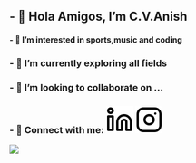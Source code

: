 ## - 👋 Hola Amigos, I’m C.V.Anish
 #### - 👀 I’m interested in sports,music and coding
 ### - 🌱 I’m currently exploring all fields
 ### - 💞️ I’m looking to collaborate on ...
 ### - 🔗 Connect with me: [![website](https://github.com/codeSTACKr/codeSTACKr/raw/master/img/linkedin-light.svg)](https://www.linkedin.com/in/c-v-anish-aa0764220/) [![website](https://github.com/codeSTACKr/codeSTACKr/raw/master/img/instagram-light.svg)](https://www.instagram.com/_.cvanish._) 
<img src="https://github-readme-stats.vercel.app/api?username=C-V-Anish&&show_icons=true&title_color=ffffff&icon_color=bb2acf&text_color=daf7dc&bg_color=151515">
<!---
C-V-Anish/C-V-Anish is a ✨ special ✨ repository because its `README.md` (this file) appears on your GitHub profile.
You can click the Preview link to take a look at your changes.
--->

